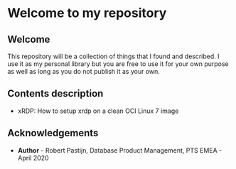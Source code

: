 # Welcome to my repository #

## Welcome ##

This repository will be a collection of things that I found and described. I use it as my personal library but you are free to use it for your own purpose as well as long as you do not publish it as your own.

## Contents description

- xRDP: How to setup xrdp on a clean OCI Linux 7 image

## Acknowledgements

- **Author** - Robert Pastijn, Database Product Management, PTS EMEA - April 2020